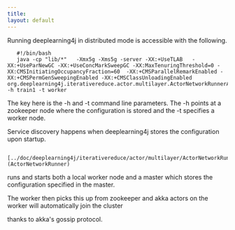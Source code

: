 ```yaml
---
title: 
layout: default
---
```



Running deeplearning4j in distributed mode is accessible with the following.


       #!/bin/bash
       java -cp "lib/*"   -Xmx5g -Xms5g -server -XX:+UseTLAB   -XX:+UseParNewGC -XX:+UseConcMarkSweepGC -XX:MaxTenuringThreshold=0 -XX:CMSInitiatingOccupancyFraction=60  -XX:+CMSParallelRemarkEnabled -XX:+CMSPermGenSweepingEnabled -XX:+CMSClassUnloadingEnabled org.deeplearning4j.iterativereduce.actor.multilayer.ActorNetworkRunnerApp -h train1 -t worker


The key here is the -h and -t command line parameters. The -h points at a zookeeper node where the configuration is stored and the -t specifies a worker node.

Service discovery happens when deeplearning4j stores the configuration upon startup. 
     
     [../doc/deeplearning4j/iterativereduce/actor/multilayer/ActorNetworkRunner.html](ActorNetworkRunner)

runs and starts both a local worker node  and a master which stores the configuration specified in the master.

The worker then picks this up from zookeeper and akka actors on the worker will automatically join the cluster

thanks to akka's gossip protocol.